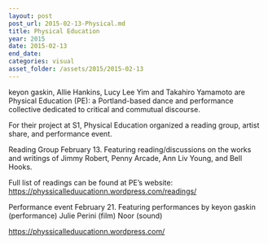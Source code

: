 ```yaml
---
layout: post
post_url: 2015-02-13-Physical.md
title: Physical Education
year: 2015
date: 2015-02-13
end_date: 
categories: visual
asset_folder: /assets/2015/2015-02-13
---
```

keyon gaskin, Allie Hankins, Lucy Lee Yim and Takahiro Yamamoto are Physical Education (PE): a Portland-based dance and performance collective dedicated to critical and commutual discourse.

For their project at S1, Physical Education organized a reading group, artist share, and performance event.

Reading Group February 13. Featuring reading/discussions on the works and writings of Jimmy Robert, Penny Arcade, Ann Liv Young, and Bell Hooks.

Full list of readings can be found at PE’s website: https://physsicalleduucationn.wordpress.com/readings/

Performance event February 21. Featuring performances by
keyon gaskin (performance)
Julie Perini (film)
Noor (sound)

https://physsicalleduucationn.wordpress.com/